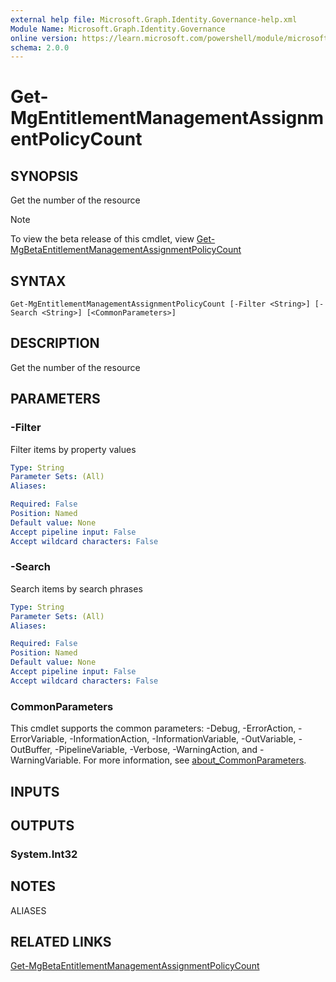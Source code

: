 ```yaml
---
external help file: Microsoft.Graph.Identity.Governance-help.xml
Module Name: Microsoft.Graph.Identity.Governance
online version: https://learn.microsoft.com/powershell/module/microsoft.graph.identity.governance/get-mgentitlementmanagementassignmentpolicycount
schema: 2.0.0
---
```


# Get-MgEntitlementManagementAssignmentPolicyCount

## SYNOPSIS
Get the number of the resource

> [!NOTE]
> To view the beta release of this cmdlet, view [Get-MgBetaEntitlementManagementAssignmentPolicyCount](/powershell/module/Microsoft.Graph.Beta.Applications/Get-MgBetaEntitlementManagementAssignmentPolicyCount?view=graph-powershell-beta)

## SYNTAX

```
Get-MgEntitlementManagementAssignmentPolicyCount [-Filter <String>] [-Search <String>] [<CommonParameters>]
```

## DESCRIPTION
Get the number of the resource

## PARAMETERS

### -Filter
Filter items by property values

```yaml
Type: String
Parameter Sets: (All)
Aliases:

Required: False
Position: Named
Default value: None
Accept pipeline input: False
Accept wildcard characters: False
```

### -Search
Search items by search phrases

```yaml
Type: String
Parameter Sets: (All)
Aliases:

Required: False
Position: Named
Default value: None
Accept pipeline input: False
Accept wildcard characters: False
```

### CommonParameters
This cmdlet supports the common parameters: -Debug, -ErrorAction, -ErrorVariable, -InformationAction, -InformationVariable, -OutVariable, -OutBuffer, -PipelineVariable, -Verbose, -WarningAction, and -WarningVariable. For more information, see [about_CommonParameters](http://go.microsoft.com/fwlink/?LinkID=113216).

## INPUTS

## OUTPUTS

### System.Int32
## NOTES

ALIASES

## RELATED LINKS
[Get-MgBetaEntitlementManagementAssignmentPolicyCount](/powershell/module/Microsoft.Graph.Beta.Applications/Get-MgBetaEntitlementManagementAssignmentPolicyCount?view=graph-powershell-beta)

